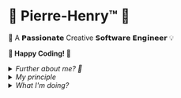 # 👑 Pierre-Henry™ 🤖


🎡 A 𝗣𝗮𝘀𝘀𝗶𝗼𝗻𝗮𝘁𝗲 Creative 𝗦𝗼𝗳𝘁𝘄𝗮𝗿𝗲 𝗘𝗻𝗴𝗶𝗻𝗲𝗲𝗿 💡


**🏁 Happy Coding! 🤗**

<details><summary><em>Further about me? 🤔</em></summary>
  <p>👉 <a href="https://pierrehenry.be">PierreHenry.BE</a> 🏁</p>
  <p>
    <img src="https://avatars0.githubusercontent.com/u/1325411?s=200" alt="Pierre-Henry Soria" />
  </p>
</details>

<details><summary><em>My principle</em></summary>
  🧠 Never Stop Learning! 🏁
</details>

<details><summary><em>What I'm doing?</em></summary>
  <ul>
    <li>
      ✔️ Coding <a href="https://pierrehenry.be/realtime-github-activity.html" target="_blank" rel="noopener">exciting projects</a>.
    </li>
    <li>
      ✔️ Writing articles at <a href="https://pierrewriter.com">PierreWriter</a> 📝
    </li>
    <li>
      ✔️ Drinking coffes/teas ☕️ and eating vegeterian healthy food 🥕
    </li>
    <li>
      ✔︎ Listening to Audible and Podcasts when walking 🐾
    </li>
    <li>
      ✔︎ Keeping myself updated with the latest programming methodologies and concepts (thanks to amazing video courses I regularly purchase 🤗).
    </li>
  </ul>
</details>
